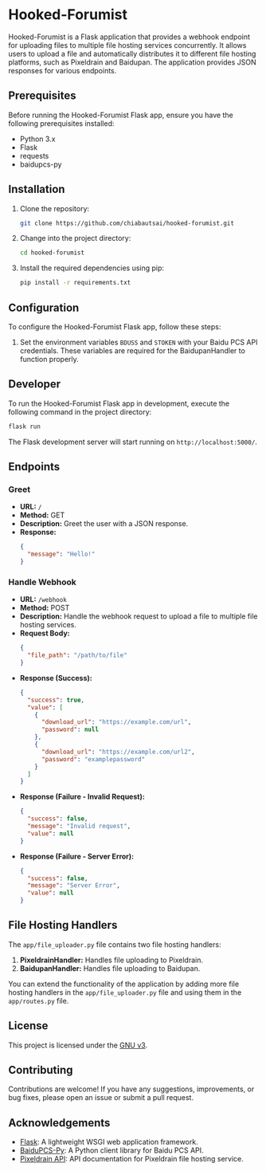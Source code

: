# Hooked-Forumist

Hooked-Forumist is a Flask application that provides a webhook endpoint for uploading files to multiple file hosting services concurrently. It allows users to upload a file and automatically distributes it to different file hosting platforms, such as Pixeldrain and Baidupan. The application provides JSON responses for various endpoints.

## Prerequisites

Before running the Hooked-Forumist Flask app, ensure you have the following prerequisites installed:

- Python 3.x
- Flask
- requests
- baidupcs-py

## Installation

1. Clone the repository:

   ```bash
   git clone https://github.com/chiabautsai/hooked-forumist.git
   ```

2. Change into the project directory:

   ```bash
   cd hooked-forumist
   ```

3. Install the required dependencies using pip:

   ```bash
   pip install -r requirements.txt
   ```

## Configuration

To configure the Hooked-Forumist Flask app, follow these steps:

1. Set the environment variables `BDUSS` and `STOKEN` with your Baidu PCS API credentials. These variables are required for the BaidupanHandler to function properly.

## Developer

To run the Hooked-Forumist Flask app in development, execute the following command in the project directory:

```bash
flask run
```

The Flask development server will start running on `http://localhost:5000/`.

## Endpoints

### Greet

- **URL:** `/`
- **Method:** GET
- **Description:** Greet the user with a JSON response.
- **Response:**
  ```json
  {
    "message": "Hello!"
  }
  ```

### Handle Webhook

- **URL:** `/webhook`
- **Method:** POST
- **Description:** Handle the webhook request to upload a file to multiple file hosting services.
- **Request Body:**
  ```json
  {
    "file_path": "/path/to/file"
  }
  ```
- **Response (Success):**
  ```json
  {
    "success": true,
    "value": [
      {
        "download_url": "https://example.com/url",
        "password": null
      },
      {
        "download_url": "https://example.com/url2",
        "password": "examplepassword"
      }
    ]
  }
  ```
- **Response (Failure - Invalid Request):**
  ```json
  {
    "success": false,
    "message": "Invalid request",
    "value": null
  }
  ```
- **Response (Failure - Server Error):**
  ```json
  {
    "success": false,
    "message": "Server Error",
    "value": null
  }
  ```

## File Hosting Handlers

The `app/file_uploader.py` file contains two file hosting handlers:

1. **PixeldrainHandler:** Handles file uploading to Pixeldrain.
2. **BaidupanHandler:** Handles file uploading to Baidupan.

You can extend the functionality of the application by adding more file hosting handlers in the `app/file_uploader.py` file and using them in the `app/routes.py` file.

## License

This project is licensed under the [GNU v3](LICENSE).

## Contributing

Contributions are welcome! If you have any suggestions, improvements, or bug fixes, please open an issue or submit a pull request.

## Acknowledgements

- [Flask](https://flask.palletsprojects.com/): A lightweight WSGI web application framework.
- [BaiduPCS-Py](https://github.com/PeterDing/BaiduPCS-Py.git): A Python client library for Baidu PCS API.
- [Pixeldrain API](http://pixeldrain.com/api): API documentation for Pixeldrain file hosting service.